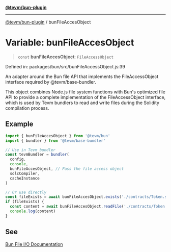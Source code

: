 [**@tevm/bun-plugin**](../README.md)

***

[@tevm/bun-plugin](../globals.md) / bunFileAccesObject

# Variable: bunFileAccesObject

> `const` **bunFileAccesObject**: `FileAccessObject`

Defined in: packages/bun/src/bunFileAccessObject.js:39

An adapter around the Bun file API that implements the FileAccessObject interface
required by @tevm/base-bundler.

This object combines Node.js file system functions with Bun's optimized file API
to provide a complete implementation of the FileAccessObject interface, which is
used by Tevm bundlers to read and write files during the Solidity compilation process.

## Example

```javascript
import { bunFileAccesObject } from '@tevm/bun'
import { bundler } from '@tevm/base-bundler'

// Use in Tevm bundler
const tevmBundler = bundler(
  config,
  console,
  bunFileAccesObject, // Pass the file access object
  solcCompiler,
  cacheInstance
)

// Or use directly
const fileExists = await bunFileAccesObject.exists('./contracts/Token.sol')
if (fileExists) {
  const content = await bunFileAccesObject.readFile('./contracts/Token.sol', 'utf8')
  console.log(content)
}
```

## See

[Bun File I/O Documentation](https://bun.sh/docs/api/file-io)

